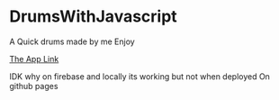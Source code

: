 # DrumsWithJavascript

A Quick drums made by me Enjoy

[The App Link](https://drums-app.web.app/#)


IDK why on firebase and locally its working but not when deployed
On github pages

